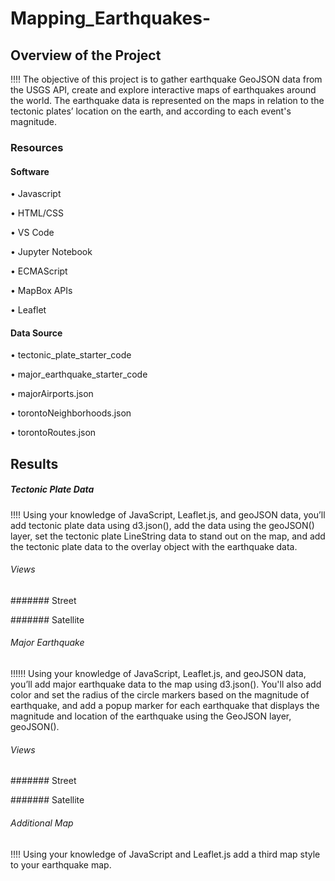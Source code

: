 # Mapping_Earthquakes-

## Overview of the Project

 !!!! The objective of this project is to gather earthquake GeoJSON data from the USGS API, create and explore interactive maps of earthquakes around the world.
The earthquake data is represented on the maps in relation to the tectonic plates’ location on the earth, and according to each event's magnitude.

### Resources

#### Software

• Javascript

• HTML/CSS

• VS Code

• Jupyter Notebook

• ECMAScript

• MapBox APIs

• Leaflet

#### Data Source

• tectonic_plate_starter_code

• major_earthquake_starter_code

• majorAirports.json

• torontoNeighborhoods.json

• torontoRoutes.json

## Results

##### Tectonic Plate Data

!!!! Using your knowledge of JavaScript, Leaflet.js, and geoJSON data, you’ll add tectonic plate data using d3.json(), add the data using the geoJSON() layer, set the tectonic plate LineString data to stand out on the map, and add the tectonic plate data to the overlay object with the earthquake data.

###### Views

####### Street

####### Satellite

###### Major Earthquake

!!!!!! Using your knowledge of JavaScript, Leaflet.js, and geoJSON data, you’ll add major earthquake data to the map using d3.json(). You'll also add color and set the radius of the circle markers based on the magnitude of earthquake, and add a popup marker for each earthquake that displays the magnitude and location of the earthquake using the GeoJSON layer, geoJSON().

###### Views

####### Street

####### Satellite

###### Additional Map
 
 !!!! Using your knowledge of JavaScript and Leaflet.js add a third map style to your earthquake map.
